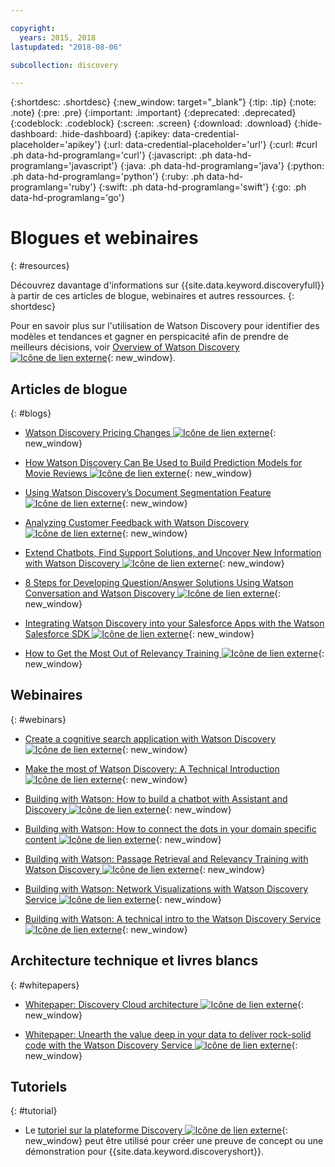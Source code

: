 ```yaml
---

copyright:
  years: 2015, 2018
lastupdated: "2018-08-06"

subcollection: discovery

---
```


{:shortdesc: .shortdesc}
{:new_window: target="_blank"}
{:tip: .tip}
{:note: .note}
{:pre: .pre}
{:important: .important}
{:deprecated: .deprecated}
{:codeblock: .codeblock}
{:screen: .screen}
{:download: .download}
{:hide-dashboard: .hide-dashboard}
{:apikey: data-credential-placeholder='apikey'} 
{:url: data-credential-placeholder='url'}
{:curl: #curl .ph data-hd-programlang='curl'}
{:javascript: .ph data-hd-programlang='javascript'}
{:java: .ph data-hd-programlang='java'}
{:python: .ph data-hd-programlang='python'}
{:ruby: .ph data-hd-programlang='ruby'}
{:swift: .ph data-hd-programlang='swift'}
{:go: .ph data-hd-programlang='go'}

# Blogues et webinaires
{: #resources}

Découvrez davantage d'informations sur {{site.data.keyword.discoveryfull}} à partir de ces articles de blogue, webinaires et autres ressources.
{: shortdesc}

Pour en savoir plus sur l'utilisation de Watson Discovery pour identifier des modèles et tendances et gagner en perspicacité afin de prendre de meilleurs décisions, voir [Overview of Watson Discovery ![Icône de lien externe](../../icons/launch-glyph.svg "Icône de lien externe")](http://ibm.biz/wds_architecture){: new_window}.

## Articles de blogue
{: #blogs}

- [Watson Discovery Pricing Changes ![Icône de lien externe](../../icons/launch-glyph.svg "Icône de lien externe")](https://www.ibm.com/blogs/bluemix/2018/06/pricing-changes-watson-discovery/){: new_window}

- [How Watson Discovery Can Be Used to Build Prediction Models for Movie Reviews ![Icône de lien externe](../../icons/launch-glyph.svg "Icône de lien externe")](https://www.topcoder.com/blog/how-ibm-discovery-can-be-used-to-build-prediction-models-for-movie-reviews/){: new_window}

- [Using Watson Discovery’s Document Segmentation Feature ![Icône de lien externe](../../icons/launch-glyph.svg "Icône de lien externe")](https://medium.com/ibm-watson/using-ibm-watson-discoverys-new-document-segmentation-feature-7a58b44d32c2){: new_window}

- [Analyzing Customer Feedback with Watson Discovery ![Icône de lien externe](../../icons/launch-glyph.svg "Icône de lien externe")](https://developer.ibm.com/code/2018/04/02/analyzing-customer-feedback-watson-discovery/){: new_window}

- [Extend Chatbots, Find Support Solutions, and Uncover New Information with Watson Discovery ![Icône de lien externe](../../icons/launch-glyph.svg "Icône de lien externe")](https://developer.ibm.com/dwblog/2018/watson-discovery-customer-support/){: new_window}

- [8 Steps for Developing Question/Answer Solutions Using Watson Conversation and Watson Discovery ![Icône de lien externe](../../icons/launch-glyph.svg "Icône de lien externe")](https://developer.ibm.com/dwblog/2017/best-practices-developing-question-answer-solutions-watson-conversation-discovery/){: new_window}

- [Integrating Watson Discovery into your Salesforce Apps with the Watson Salesforce SDK ![Icône de lien externe](../../icons/launch-glyph.svg "Icône de lien externe")](https://developer.ibm.com/dwblog/2017/watson-discovery-apex-sdk-salesforce/){: new_window}

- [How to Get the Most Out of Relevancy Training ![Icône de lien externe](../../icons/launch-glyph.svg "Icône de lien externe")](https://developer.ibm.com/dwblog/2017/get-relevancy-training/){: new_window}

## Webinaires
{: #webinars}

- [Create a cognitive search application with Watson Discovery ![Icône de lien externe](../../icons/launch-glyph.svg "Icône de lien externe")](https://youtu.be/rlWvyV7vGc8){: new_window}

- [Make the most of Watson Discovery: A Technical Introduction ![Icône de lien externe](../../icons/launch-glyph.svg "Icône de lien externe")](https://youtu.be/icg-FrywTbk){: new_window}

- [Building with Watson: How to build a chatbot with Assistant and Discovery ![Icône de lien externe](../../icons/launch-glyph.svg "Icône de lien externe")](https://www.youtube.com/watch?v=0zMM0lfIdnI&list=PLZDyxLlNKRY_GJskIreh9sQgExJ4z8oZO&index=7&t=0s){: new_window}

- [Building with Watson: How to connect the dots in your domain specific content ![Icône de lien externe](../../icons/launch-glyph.svg "Icône de lien externe")](https://www.youtube.com/watch?v=iZcO0pAHYlE&list=PLZDyxLlNKRY_GJskIreh9sQgExJ4z8oZO&index=8&t=0s){: new_window}

- [Building with Watson: Passage Retrieval and Relevancy Training with Watson Discovery ![Icône de lien externe](../../icons/launch-glyph.svg "Icône de lien externe")](https://www.youtube.com/watch?v=8BiuQKPQZJk&list=PLZDyxLlNKRY_GJskIreh9sQgExJ4z8oZO&index=9&t=0s){: new_window}

- [Building with Watson: Network Visualizations with Watson Discovery Service ![Icône de lien externe](../../icons/launch-glyph.svg "Icône de lien externe")](https://www.youtube.com/watch?v=pcNwV9prfmY&list=PLZDyxLlNKRY_GJskIreh9sQgExJ4z8oZO&index=10&t=0s){: new_window}

- [Building with Watson: A technical intro to the Watson Discovery Service ![Icône de lien externe](../../icons/launch-glyph.svg "Icône de lien externe")](https://www.youtube.com/watch?v=FikHwoJ6_FE&list=PLZDyxLlNKRY_GJskIreh9sQgExJ4z8oZO&index=11&t=417s){: new_window}

## Architecture technique et livres blancs
{: #whitepapers}

- [Whitepaper: Discovery Cloud architecture ![Icône de lien externe](../../icons/launch-glyph.svg "Icône de lien externe")](http://ibm.biz/discovery_advantage_paper){: new_window}

- [Whitepaper: Unearth the value deep in your data to deliver rock-solid code with the Watson Discovery Service ![Icône de lien externe](../../icons/launch-glyph.svg "Icône de lien externe")](https://www.ibm.com/watson/whitepaper/discovery/){: new_window}

## Tutoriels
{: #tutorial}

- Le [tutoriel sur la plateforme Discovery ![Icône de lien externe](../../icons/launch-glyph.svg "Icône de lien externe")](https://www.ibm.com/cloud/garage/tutorials/ibm-watson-ilab-demos/discovery-platform-tutorial/){: new_window} peut être utilisé pour créer une preuve de concept ou une démonstration pour {{site.data.keyword.discoveryshort}}.
